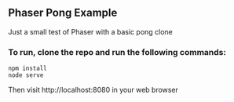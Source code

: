 ## Phaser Pong Example

Just a small test of Phaser with a basic pong clone

### To run, clone the repo and run the following commands:

```
npm install
node serve
```

Then visit http://localhost:8080 in your web browser
